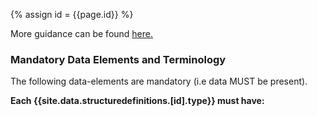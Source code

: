 
{% assign id = {{page.id}} %}

More guidance can be found [here.](gaps-in-care-reporting.html#detailed-care-gap-guidance-response)

### Mandatory Data Elements and Terminology

The following data-elements are mandatory (i.e data MUST be present).

**Each {{site.data.structuredefinitions.[id].type}} must have:**

